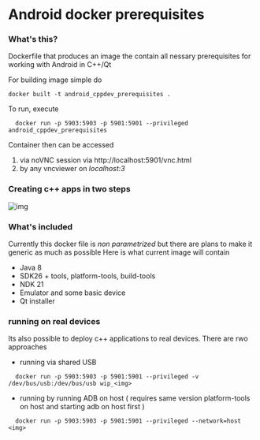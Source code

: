 # Android docker prerequisites

### What's this?

Dockerfile that produces an image the contain all nessary prerequisites for working with Android in C++/Qt 

For building image simple do
```
docker built -t android_cppdev_prerequisites .
```

To run, execute 

```
  docker run -p 5903:5903 -p 5901:5901 --privileged android_cppdev_prerequisites
```
Container then can be accessed 
1. via noVNC session via http://localhost:5901/vnc.html 
2. by any vncviewer on *localhost:3*

### Creating c++ apps in two steps  
![img](https://i.ibb.co/q7zznTw/rsz-lolqt.png)


### What's included
Currently this docker file is *non parametrized* but there are plans to make it generic as much as possible
Here is what current image will contain
- Java 8
- SDK26 + tools, platform-tools, build-tools
- NDK 21
- Emulator and some basic device 
- Qt installer

### running on real devices 

Its also possible to deploy c++ applications to real devices. There are rwo approaches

- running via shared USB
```
  docker run -p 5903:5903 -p 5901:5901 --privileged -v /dev/bus/usb:/dev/bus/usb wip_<img> 
```

- running by running ADB on host ( requires same version platform-tools on host and starting adb on host first )
```
  docker run -p 5903:5903 -p 5901:5901 --privileged --network=host <img> 
```
